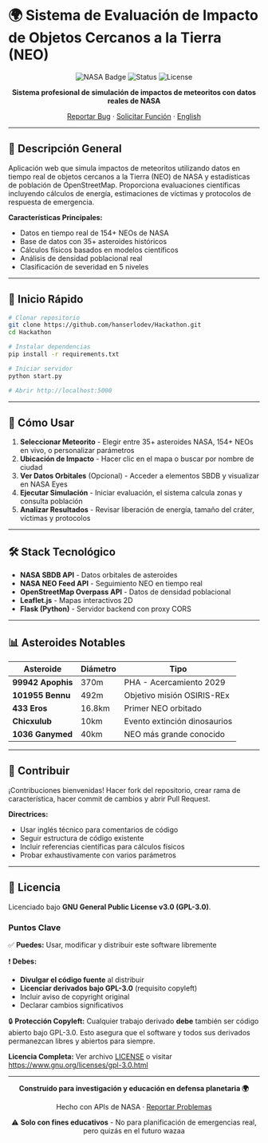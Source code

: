 # 🌍 Sistema de Evaluación de Impacto de Objetos Cercanos a la Tierra (NEO)

<div align="center">

![NASA Badge](https://img.shields.io/badge/NASA-API-0B3D91?style=for-the-badge&logo=nasa&logoColor=white)
![Status](https://img.shields.io/badge/Estado-Operacional-success?style=for-the-badge)
![License](https://img.shields.io/badge/Licencia-GPL--3.0-blue?style=for-the-badge)

**Sistema profesional de simulación de impactos de meteoritos con datos reales de NASA**

[Reportar Bug](https://github.com/hanserlodev/Hackathon/issues) · [Solicitar Función](https://github.com/hanserlodev/Hackathon/issues) · [English](README.md)

</div>



---

## 🎯 Descripción General

Aplicación web que simula impactos de meteoritos utilizando datos en tiempo real de objetos cercanos a la Tierra (NEO) de NASA y estadísticas de población de OpenStreetMap. Proporciona evaluaciones científicas incluyendo cálculos de energía, estimaciones de víctimas y protocolos de respuesta de emergencia.

**Características Principales:**
- Datos en tiempo real de 154+ NEOs de NASA
- Base de datos con 35+ asteroides históricos
- Cálculos físicos basados en modelos científicos
- Análisis de densidad poblacional real
- Clasificación de severidad en 5 niveles

---

## 🚀 Inicio Rápido

```bash
# Clonar repositorio
git clone https://github.com/hanserlodev/Hackathon.git
cd Hackathon

# Instalar dependencias
pip install -r requirements.txt

# Iniciar servidor
python start.py

# Abrir http://localhost:5000
```

---

## 📖 Cómo Usar

1. **Seleccionar Meteorito** - Elegir entre 35+ asteroides NASA, 154+ NEOs en vivo, o personalizar parámetros
2. **Ubicación de Impacto** - Hacer clic en el mapa o buscar por nombre de ciudad
3. **Ver Datos Orbitales** (Opcional) - Acceder a elementos SBDB y visualizar en NASA Eyes
4. **Ejecutar Simulación** - Iniciar evaluación, el sistema calcula zonas y consulta población
5. **Analizar Resultados** - Revisar liberación de energía, tamaño del cráter, víctimas y protocolos


---

## 🛠️ Stack Tecnológico

- **NASA SBDB API** - Datos orbitales de asteroides
- **NASA NEO Feed API** - Seguimiento NEO en tiempo real
- **OpenStreetMap Overpass API** - Datos de densidad poblacional
- **Leaflet.js** - Mapas interactivos 2D
- **Flask (Python)** - Servidor backend con proxy CORS

---

## 📊 Asteroides Notables

| Asteroide | Diámetro | Tipo |
|-----------|----------|------|
| **99942 Apophis** | 370m | PHA - Acercamiento 2029 |
| **101955 Bennu** | 492m | Objetivo misión OSIRIS-REx |
| **433 Eros** | 16.8km | Primer NEO orbitado |
| **Chicxulub** | 10km | Evento extinción dinosaurios |
| **1036 Ganymed** | 40km | NEO más grande conocido |
---

## 🤝 Contribuir

¡Contribuciones bienvenidas! Hacer fork del repositorio, crear rama de característica, hacer commit de cambios y abrir Pull Request.

**Directrices:**
- Usar inglés técnico para comentarios de código
- Seguir estructura de código existente
- Incluir referencias científicas para cálculos físicos
- Probar exhaustivamente con varios parámetros

---

## 📄 Licencia

Licenciado bajo **GNU General Public License v3.0 (GPL-3.0)**.

### Puntos Clave

✅ **Puedes:** Usar, modificar y distribuir este software libremente

❗ **Debes:**
- **Divulgar el código fuente** al distribuir
- **Licenciar derivados bajo GPL-3.0** (requisito copyleft)
- Incluir aviso de copyright original
- Declarar cambios significativos

🔒 **Protección Copyleft:** Cualquier trabajo derivado **debe** también ser código abierto bajo GPL-3.0. Esto asegura que el software y todos sus derivados permanezcan libres y abiertos para siempre.

**Licencia Completa:** Ver archivo [LICENSE](LICENSE) o visitar https://www.gnu.org/licenses/gpl-3.0.html

---

<div align="center">

**Construido para investigación y educación en defensa planetaria 🌍**

Hecho con APIs de NASA · [Reportar Problemas](https://github.com/hanserlodev/Hackathon/issues)

⚠️ **Solo con fines educativos** - No para planificación de emergencias real, pero quizás en el futuro wazaa

</div>
